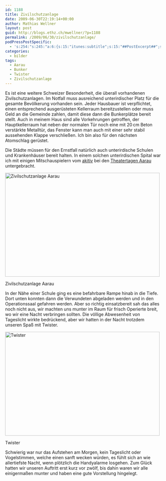 ```yaml
---
id: 1188
title: Zivilschutzanlage
date: 2009-06-30T22:19:14+00:00
author: Mathias Wellner
layout: post
guid: http://blogs.ethz.ch/mwellner/?p=1188
permalink: /2009/06/30/zivilschutzanlage/
podPressPostSpecific:
  - 's:254:"s:245:"a:6:{s:15:"itunes:subtitle";s:15:"##PostExcerpt##";s:14:"itunes:summary";s:15:"##PostExcerpt##";s:15:"itunes:keywords";s:17:"##WordPressCats##";s:13:"itunes:author";s:10:"##Global##";s:15:"itunes:explicit";s:2:"No";s:12:"itunes:block";s:2:"No";}";";'
categories:
  - bilder
tags:
  - Aarau
  - Bunker
  - Twister
  - Zivilschutzanlage
---
```

Es ist eine weitere Schweizer Besonderheit, die überall vorhandenen Zivilschutzanlagen. Im Notfall muss ausreichend unterirdischer Platz für die gesamte Bevölkerung vorhanden sein. Jeder Hausbauer ist verpflichtet, einen entsprechend ausgerüsteten Kellerraum bereitzustellen oder muss Geld an die Gemeinde zahlen, damit diese dann die Bunkerplätze bereit stellt. Auch in meinem Haus sind alle Vorkehrungen getroffen, der Hauptkellerraum hat neben der normalen Tür noch eine mit 20&thinsp;cm Beton verstärkte Metalltür, das Fenster kann man auch mit einer sehr stabil aussehenden Klappe verschließen. Ich bin also für den nächsten Atomschlag gerüstet.

Die Städte müssen für den Ernstfall natürlich auch unterirdische Schulen und Krankenhäuser bereit halten. In einem solchen unterirdischen Spital war ich mit einigen Mitschauspielern vom [akitiv](http://www.aki.ethz.ch/akitiv/) bei den [Theatertagen Aarau](http://www.theatertage.ch) untergebracht.

<div style="width: 510px" class="wp-caption aligncenter">
  <a href="http://www.flickr.com/photos/mwellner/3663917674/"><img alt="Zivilschutzanlage Aarau" src="http://farm4.static.flickr.com/3619/3663917674_d3e11c61fe.jpg" title="Zivilschutzanlage Aarau" width="500" height="335" /></a>
  
  <p class="wp-caption-text">
    Zivilschutzanlage Aarau<br />
  </p>
</div>

In der Nähe einer Schule ging es eine befahrbare Rampe hinab in die Tiefe. Dort unten konnten dann die Verwundeten abgeladen werden und in den Operationssaal gefahren werden. Aber so richtig einsatzbereit sah das alles noch nicht aus, wir machten uns munter im Raum für frisch Operierte breit, wo wir eine Nacht verbringen sollten. Die völlige Abwesenheit von Tageslicht wirkte bedrückend, aber wir hatten in der Nacht trotzdem unseren Spaß mit Twister.

<div style="width: 510px" class="wp-caption aligncenter">
  <a href="http://www.flickr.com/photos/mwellner/3675788803/"><img alt="Twister" src="http://farm3.static.flickr.com/2455/3675788803_3c55fb8347.jpg" title="Twister" width="500" height="335" /></a>
  
  <p class="wp-caption-text">
    Twister<br />
  </p>
</div>

Schwierig war nur das Aufstehen am Morgen, kein Tageslicht oder Vogelstimmen, welche einen sanft wecken würden, es fühlt sich an wie allertiefste Nacht, wenn plötzlich die Handyalarme losgehen. Zum Glück hatten wir unseren Auftritt erst kurz vor zwölf, bis dahin waren wir alle einigermaßen munter und haben eine gute Vorstellung hingelegt.